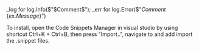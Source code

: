 _log for log.Info($"$Comment$");
_err for log.Error($"$Comment$ {$ex.Message$}")


To install, open the Code Snippets Manager in visual studio by using shortcut Ctrl+K + Ctrl+B, then press "Import..", navigate to and add import the .snippet files.
